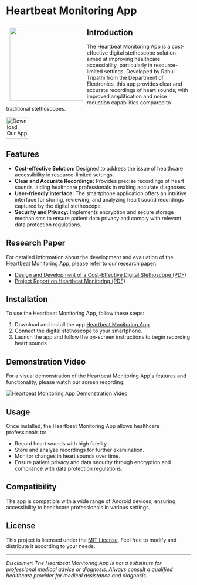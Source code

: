 # Heartbeat Monitoring App

<img src="https://github.com/rahultripathi17/Heartbeat_Monitoring_Android_App/assets/164916298/ef83afe8-4035-400c-91c8-c8e318f2192c" align="left"
width="200" hspace="10" vspace="10">

## Introduction

The Heartbeat Monitoring App is a cost-effective digital stethoscope solution aimed at improving healthcare accessibility, particularly in resource-limited settings. Developed by Rahul Tripathi from the Department of Electronics, this app provides clear and accurate recordings of heart sounds, with improved amplification and noise reduction capabilities compared to traditional stethoscopes.

<p align="left">
<a href="https://play.google.com/store/apps/details?id=fr.gaulupeau.apps.InThePoche">
    <img alt="Download Our App"
        height="60"
        src="https://github.com/rahultripathi17/Heartbeat_Monitoring_Android_App/assets/164916298/812efc3a-562c-429c-bfc7-1c6f83a32212" /></a> 
        </p>

## Features

- **Cost-effective Solution:** Designed to address the issue of healthcare accessibility in resource-limited settings.
- **Clear and Accurate Recordings:** Provides precise recordings of heart sounds, aiding healthcare professionals in making accurate diagnoses.
- **User-friendly Interface:** The smartphone application offers an intuitive interface for storing, reviewing, and analyzing heart sound recordings captured by the digital stethoscope.
- **Security and Privacy:** Implements encryption and secure storage mechanisms to ensure patient data privacy and comply with relevant data protection regulations.

## Research Paper

For detailed information about the development and evaluation of the Heartbeat Monitoring App, please refer to our research paper:

- [Design and Development of a Cost-Effective Digital Stethoscope (PDF)](https://github.com/rahultripathi17/Heartbeat_Monitoring_Android_App/files/14759874/Heartbeat.Monitoring.Paper.pdf)
- [Project Report on Heartbeat Monitoring (PDF)](https://github.com/rahultripathi17/Heartbeat_Monitoring_Android_App/files/14759880/Heartbeat.Monitoring.Report.pdf)


## Installation

To use the Heartbeat Monitoring App, follow these steps:

1. Download and install the app [Heartbeat Monitoring App](https://play.google.com/store).
2. Connect the digital stethoscope to your smartphone.
3. Launch the app and follow the on-screen instructions to begin recording heart sounds.

## Demonstration Video

For a visual demonstration of the Heartbeat Monitoring App's features and functionality, please watch our screen recording:

[![Heartbeat Monitoring App Demonstration Video](https://github.com/rahultripathi17/Heartbeat_Monitoring_Android_App/assets/164916298/ef83afe8-4035-400c-91c8-c8e318f2192c)](https://drive.google.com/file/d/120yr4BmM1IGa1NrEPMCaUa50X2f1OclW/view?usp=sharing)


## Usage

Once installed, the Heartbeat Monitoring App allows healthcare professionals to:

- Record heart sounds with high fidelity.
- Store and analyze recordings for further examination.
- Monitor changes in heart sounds over time.
- Ensure patient privacy and data security through encryption and compliance with data protection regulations.

## Compatibility

The app is compatible with a wide range of Android devices, ensuring accessibility to healthcare professionals in various settings.

## License

This project is licensed under the [MIT License](LICENSE.md). Feel free to modify and distribute it according to your needs.

---

*Disclaimer: The Heartbeat Monitoring App is not a substitute for professional medical advice or diagnosis. Always consult a qualified healthcare provider for medical assistance and diagnosis.*
